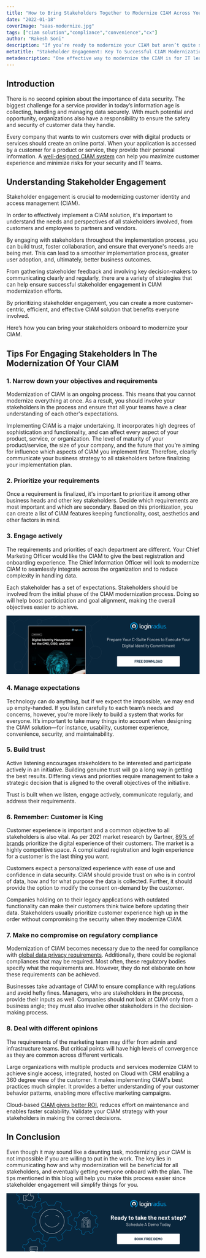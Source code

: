 ```yaml
---
title: "How to Bring Stakeholders Together to Modernize CIAM Across Your Organization"
date: "2022-01-18"
coverImage: "saas-modernize.jpg"
tags: ["ciam solution","compliance","convenience","cx"]
author: "Rakesh Soni"
description: "If you’re ready to modernize your CIAM but aren’t quite sure where to start, then this blog should get you on the right path with your stakeholders."
metatitle: "Stakeholder Engagement: Key To Successful CIAM Modernization "
metadescription: "One effective way to modernize the CIAM is for IT leaders to talk with their stakeholders. This blog explains how to bring your stakeholders together."
---
```

## Introduction

There is no second opinion about the importance of data security. The biggest challenge for a service provider in today’s information age is collecting, handling and managing data securely.  With much potential and opportunity, organizations also have a responsibility to ensure the safety and security of customer data they handle.

Every company that wants to win customers over with digital products or services should create an online portal. When your application is accessed by a customer for a product or service, they provide their personal information. A [well-designed CIAM system](https://www.loginradius.com/blog/identity/perfect-ciam-platform/) can help you maximize customer experience and minimize risks for your security and IT teams.

## Understanding Stakeholder Engagement

Stakeholder engagement is crucial to modernizing customer identity and access management (CIAM). 

In order to effectively implement a CIAM solution, it's important to understand the needs and perspectives of all stakeholders involved, from customers and employees to partners and vendors. 

By engaging with stakeholders throughout the implementation process, you can build trust, foster collaboration, and ensure that everyone's needs are being met. This can lead to a smoother implementation process, greater user adoption, and, ultimately, better business outcomes. 

From gathering stakeholder feedback and involving key decision-makers to communicating clearly and regularly, there are a variety of strategies that can help ensure successful stakeholder engagement in CIAM modernization efforts.

By prioritizing stakeholder engagement, you can create a more customer-centric, efficient, and effective CIAM solution that benefits everyone involved.

Here’s how you can bring your stakeholders onboard to modernize your CIAM.


## Tips For Engaging Stakeholders In The Modernization Of Your CIAM


### 1. Narrow down your objectives and requirements


Modernization of CIAM is an ongoing process. This means that you cannot modernize everything at once. As a result, you should involve your stakeholders in the process and ensure that all your teams have a clear understanding of each other's expectations.

Implementing CIAM is a major undertaking. It incorporates high degrees of sophistication and functionality, and can affect every aspect of your product, service, or organization. The level of maturity of your product/service, the size of your company, and the future that you’re aiming for influence which aspects of CIAM you implement first. Therefore, clearly communicate your business strategy to all stakeholders before finalizing your implementation plan.

### 2. Prioritize your requirements

Once a requirement is finalized, it's important to prioritize it among other business heads and other key stakeholders. Decide which requirements are most important and which are secondary. Based on this prioritization, you can create a list of CIAM features keeping functionality, cost, aesthetics and other factors in mind.

### 3. Engage actively

The requirements and priorities of each department are different. Your Chief Marketing Officer would like the CIAM to give the best registration and onboarding experience. The Chief Information Officer will look to modernize CIAM to seamlessly integrate across the organization and to reduce complexity in handling data. 

Each stakeholder has a set of expectations. Stakeholders should be involved from the initial phase of the CIAM modernization process. Doing so will help boost participation and goal alignment, making the overall objectives easier to achieve.

[![WP-dig-id-mngmnt](WP-dig-id-mngmnt.png)](https://www.loginradius.com/resource/digital-identity-management-cio-ciso-cmo-whitepaper)

### 4. Manage expectations
Technology can do anything, but if we expect the impossible, we may end up empty-handed. If you listen carefully to each team’s needs and concerns, however, you’re more likely to build a system that works for everyone. It’s important to take many things into account when designing the CIAM solution—for instance, usability, customer experience, convenience, security, and maintainability.

### 5. Build trust

Active listening encourages stakeholders to be interested and participate actively in an initiative. Building genuine trust will go a long way in getting the best results. Differing views and priorities require management to take a strategic decision that is aligned to the overall objectives of the initiative. 

Trust is built when we listen, engage actively, communicate regularly, and address their requirements. 

### 6. Remember: Customer is King

Customer experience is important and a common objective to all stakeholders is also vital. As per 2021 market research by Gartner, [89% of brands](https://www.gartner.com/en/newsroom/press-releases/2021-05-26-gartner-marketing-research-shows-58--of-customers-bel#:~:text=With%2089%25%20of%20brands%20prioritizing,friction%20and%20build%20customer%20loyalty.) prioritize the digital experience of their customers. The market is a highly competitive space. A complicated registration and login experience for a customer is the last thing you want.  

Customers expect a personalized experience with ease of use and confidence in data security. CIAM should provide trust on who is in control of data, how and for what purpose the data is collected. Further, it should provide the option to modify the consent on-demand by the customer.  

Companies holding on to their legacy applications with outdated functionality can make their customers think twice before updating their data. Stakeholders usually prioritize customer experience high up in the order without compromising the security when they modernize CIAM. 

### 7. Make no compromise on regulatory compliance 

Modernization of CIAM becomes necessary due to the need for compliance with [global data privacy requirements](https://www.loginradius.com/customer-privacy/).  Additionally, there could be regional compliances that may be required. Most often, these regulatory bodies specify what the requirements are. However, they do not elaborate on how these requirements can be achieved. 

Businesses take advantage of CIAM to ensure compliance with regulations and avoid hefty fines. Managers, who are stakeholders in the process, provide their inputs as well. Companies should not look at CIAM only from a business angle; they must also involve other stakeholders in the decision-making process.

### 8. Deal with different opinions

The requirements of the marketing team may differ from admin and infrastructure teams. But critical points will have high levels of convergence as they are common across different verticals. 

Large organizations with multiple products and services modernize CIAM to achieve single access, integrated, hosted on Cloud with CRM enabling a 360 degree view of the customer. It makes implementing CIAM's best practices much simpler. It provides a better understanding of your customer behavior patterns, enabling more effective marketing campaigns.

Cloud-based [CIAM gives better ROI](https://www.loginradius.com/blog/fuel/ciam-opportunity-for-cmos/), reduces effort on maintenance and enables faster scalability. Validate your CIAM strategy with your stakeholders in making the correct decisions.

## In Conclusion

Even though it may sound like a daunting task, modernizing your CIAM is not impossible if you are willing to put in the work. The key lies in communicating how and why modernization will be beneficial for all stakeholders, and eventually getting everyone onboard with the plan. The tips mentioned in this blog will help you make this process easier since stakeholder engagement will simplify things for you. 

[![book-a-demo-loginradius](../../assets/book-a-demo-loginradius.png)](https://www.loginradius.com/contact-us?utm_source=blog&utm_medium=web&utm_campaign=stakeholder-engagement-modernize-ciam)

